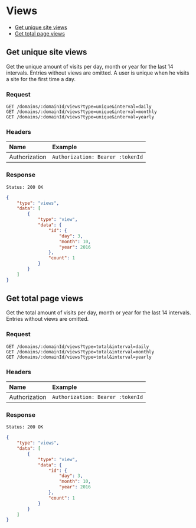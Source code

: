 # Views

- [Get unique site views](#get-unique-site-views)
- [Get total page views](#get-total-page-views)

## Get unique site views

Get the unique amount of visits per day, month or year for the last 14 intervals. Entries without views are omitted. A user is unique when he visits a site for the first time a day.

### Request

```
GET /domains/:domainId/views?type=unique&interval=daily
GET /domains/:domainId/views?type=unique&interval=monthly
GET /domains/:domainId/views?type=unique&interval=yearly
```

### Headers

| Name | Example |
|:-----------|:------------|
| Authorization | `Authorization: Bearer :tokenId` |

### Response

```
Status: 200 OK
```

```json
{
	"type": "views",
	"data": [
		{
			"type": "view",
			"data": {
				"id": {
					"day": 3,
					"month": 10,
					"year": 2016
				},
				"count": 1
			}
		}
	]
}
```

## Get total page views

Get the total amount of visits per day, month or year for the last 14 intervals. Entries without views are omitted.

### Request

```
GET /domains/:domainId/views?type=total&interval=daily
GET /domains/:domainId/views?type=total&interval=monthly
GET /domains/:domainId/views?type=total&interval=yearly
```

### Headers

| Name | Example |
|:-----------|:------------|
| Authorization | `Authorization: Bearer :tokenId` |

### Response

```
Status: 200 OK
```

```json
{
	"type": "views",
	"data": [
		{
			"type": "view",
			"data": {
				"id": {
					"day": 3,
					"month": 10,
					"year": 2016
				},
				"count": 1
			}
		}
	]
}
```
